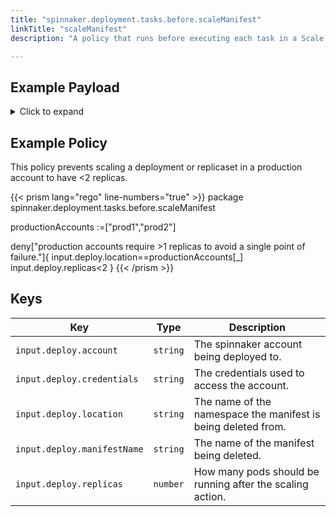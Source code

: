 ```yaml
---
title: "spinnaker.deployment.tasks.before.scaleManifest"
linkTitle: "scaleManifest"
description: "A policy that runs before executing each task in a Scale Manifest stage."

---
```


## Example Payload

<details><summary>Click to expand</summary>

```json
{
  "input": {
    "deploy": {
      "account": "spinnaker",
      "credentials": "spinnaker",
      "events": [],
      "location": "staging",
      "manifestName": "deployment hostname",
      "replicas": 10
    }
  }
}
```
</details>

## Example Policy

This policy prevents scaling a deployment or replicaset in a production account to have <2 replicas.

{{< prism lang="rego" line-numbers="true" >}}
package spinnaker.deployment.tasks.before.scaleManifest

productionAccounts :=["prod1","prod2"]

deny["production accounts require >1 replicas to avoid a single point of failure."]{
	input.deploy.location==productionAccounts[_]
    input.deploy.replicas<2
}
{{< /prism >}}

## Keys

| Key                         | Type     | Description                                                   |
| --------------------------- | -------- | ------------------------------------------------------------- |
| `input.deploy.account`      | `string` | The spinnaker account being deployed to.                      |
| `input.deploy.credentials`  | `string` | The credentials used to access the account.                   |
| `input.deploy.location`     | `string` | The name of the namespace the manifest is being deleted from. |
| `input.deploy.manifestName` | `string` | The name of the manifest being deleted.                       |
| `input.deploy.replicas`     | `number` | How many pods should be running after the scaling action.     |
